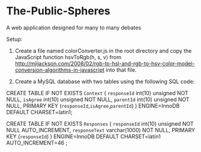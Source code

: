 The-Public-Spheres
==================

A web application designed for many to many debates

Setup:

1. Create a file named colorConverter.js in the root directory and copy the JavaScript function hsvToRgb(h, s, v) from http://mjijackson.com/2008/02/rgb-to-hsl-and-rgb-to-hsv-color-model-conversion-algorithms-in-javascript into that file.

2. Create a MySQL database with two tables using the following SQL code:

CREATE TABLE IF NOT EXISTS `Context` (
  `responseId` int(10) unsigned NOT NULL,
  `isAgree` int(10) unsigned NOT NULL,
  `parentId` int(10) unsigned NOT NULL,
  PRIMARY KEY (`responseId`,`isAgree`,`parentId`)
) ENGINE=InnoDB DEFAULT CHARSET=latin1;

CREATE TABLE IF NOT EXISTS `Responses` (
  `responseId` int(10) unsigned NOT NULL AUTO_INCREMENT,
  `responseText` varchar(1000) NOT NULL,
  PRIMARY KEY (`responseId`)
) ENGINE=InnoDB  DEFAULT CHARSET=latin1 AUTO_INCREMENT=46 ;